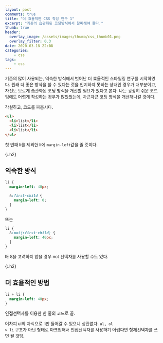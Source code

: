 ```yaml
---
layout: post
comments: true
title: "더 효율적인 CSS 작성 연구 1"
excerpt: "기존의 습관화된 코딩방식에서 탈피해야 한다."
thumb: true
header:
  overlay_image: /assets/images/thumb/css_thumb01.png
  overlay_filter: 0.3
date: 2020-03-18 22:08
categories:
    - css
tags:
    - css
---
```

기존의 많이 사용되는, 익숙한 방식에서 벗어난 더 효율적인 스타일링 연구를 시작하였다. 원래 더 좋은 방식을 쓸 수 있다는 것을 인지하지 못하는 상태인 경우가 대부분이고, 자신도 모르게 습관화된 코딩 방식을 개선할 필요가 있다고 본다. 나는 굉장히 쉬운 코드임에도 어렵게 작성하는 경우가 많았었는데, 차근차근 코딩 방식을 개선해나갈 것이다.

각설하고, 코드를 짜봅시다.

```html
<ul>
  <li>list</li>
  <li>list</li>
  <li>list</li>
</ul>
```

첫 번째 li를 제외한 li에 <code>margin-left</code>값을 줄 것이다.

{:.h2}
## 익숙한 방식

```scss
li {
  margin-left: 40px;

  &:first-child {
    margin-left: 0;
  }
}
```

또는

```scss
li {
  &:not(:first-child) {
    margin-left: 40px;
  }
}
```
IE 8을 고려하지 않을 경우 not 선택자를 사용할 수도 있다.

{:.h2}
## 더 효율적인 방법

```scss
li + li {
  margin-left: 40px;
}
```
인접선택자를 이용한 한 줄의 코드로 끝.

어차피 ul의 자식으로 li만 들어갈 수 있으니 상관없다. <code>ul, ol > li</code> 구조가 아닌 형태로 마크업해서 인접선택자를 사용하기 어렵다면 형제선택자를 쓰면 될 것임.